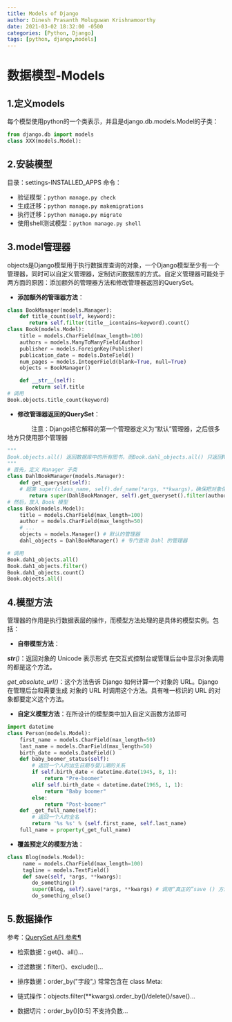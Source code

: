 ```yaml
---
title: Models of Django
author: Dinesh Prasanth Moluguwan Krishnamoorthy
date: 2021-03-02 18:32:00 -0500
categories: [Python, Django]
tags: [python, django,models]
---
```



# 数据模型-Models
## 1.定义models
每个模型使用python的一个类表示，并且是django.db.models.Model的子类：
```python
from django.db import models
class XXX(models.Model):
```
## 2.安装模型
目录：settings-INSTALLED_APPS
命令：
- 验证模型：`python manage.py check`
- 生成迁移：`python manage.py makemigrations`
- 执行迁移：`python manage.py migrate`
- 使用shell测试模型：`python manage.py shell`

## 3.model管理器
objects是Django模型用于执行数据库查询的对象，一个Django模型至少有一个管理器，同时可以自定义管理器，定制访问数据库的方式。自定义管理器可能处于两方面的原因：添加额外的管理器方法和修改管理器返回的QuerySet。
- **添加额外的管理器方法**：
```python
class BookManager(models.Manager):
    def title_count(self, keyword):
       return self.filter(title__icontains=keyword).count()
class Book(models.Model):
    title = models.CharField(max_length=100)
    authors = models.ManyToManyField(Author)
    publisher = models.ForeignKey(Publisher)
    publication_date = models.DateField()
    num_pages = models.IntegerField(blank=True, null=True)
    objects = BookManager()

    def __str__(self):
        return self.title
# 调用
Book.objects.title_count(keyword)
```

- **修改管理器返回的QuerySet**：

&emsp;&emsp;&emsp;&emsp;注意：Django把它解释的第一个管理器定义为“默认”管理器，之后很多地方只使用那个管理器
```python
"""
Book.objects.all() 返回数据库中的所有图书，而Book.dahl_objects.all() 只返回Roald Dahl 写的书
"""
# 首先，定义 Manager 子类
class DahlBookManager(models.Manager):
    def get_queryset(self):
    # 超类 super(class_name, self).def_name(*args, **kwargs)，确保把对象保存到数据库中。如果忘记，默认的行为不会发生，根本不会触及数据库
       return super(DahlBookManager, self).get_queryset().filter(author='Roald Dahl')
# 然后，放入 Book 模型
class Book(models.Model):
    title = models.CharField(max_length=100)
    author = models.CharField(max_length=50)
    # ...
    objects = models.Manager() # 默认的管理器
    dahl_objects = DahlBookManager() # 专门查询 Dahl 的管理器

# 调用
Book.dah1_objects.all()
Book.dah1_objects.filter()
Book.dah1_objects.count()
Book.objects.all()
```
## 4.模型方法
管理器的作用是执行数据表层的操作，而模型方法处理的是具体的模型实例。包括：
- **自带模型方法**：

 *__str__()*：返回对象的 Unicode 表示形式  在交互式控制台或管理后台中显示对象调用的都是这个方法。

*get_absolute_url()*：这个方法告诉 Django 如何计算一个对象的 URL。Django 在管理后台和需要生成
对象的 URL 时调用这个方法。具有唯一标识的 URL 的对象都要定义这个方法。

- **自定义模型方法**：在所设计的模型类中加入自定义函数方法即可
```python
import datetime
class Person(models.Model):
    first_name = models.CharField(max_length=50)
    last_name = models.CharField(max_length=50)
    birth_date = models.DateField()
    def baby_boomer_status(self):
        # 返回一个人的出生日期与婴儿潮的关系
        if self.birth_date < datetime.date(1945, 8, 1):
            return "Pre-boomer"
        elif self.birth_date < datetime.date(1965, 1, 1):
            return "Baby boomer"
        else:
            return "Post-boomer"
    def _get_full_name(self):
        # 返回一个人的全名
        return '%s %s' % (self.first_name, self.last_name)
    full_name = property(_get_full_name)
```
- **覆盖预定义的模型方法**：
```python
class Blog(models.Model):
     name = models.CharField(max_length=100)
     tagline = models.TextField()
     def save(self, *args, **kwargs):
        do_something()
        super(Blog, self).save(*args, **kwargs) # 调用“真正的”save () 方法
        do_something_else()
```
## 5.数据操作
参考：[QuerySet API 参考¶][1]
- 检索数据：get()、all()...
- 过滤数据：filter()、exclude()...
- 排序数据：order_by("字段",) 常常包含在 class Meta:
- 链式操作：objects.filter(**kwargs).order_by()/delete()/save()...
- 数据切片：order_by()[0:5] 不支持负数...


  [1]: https://docs.djangoproject.com/zh-hans/3.1/ref/models/querysets/#
